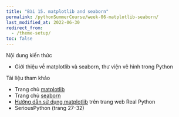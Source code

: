```yaml
---
title: "Bài 15. matplotlib and seaborn"
permalink: /pythonSummerCourse/week-06-matplotlib-seaborn/
last_modified_at: 2022-06-30
redirect_from:
  - /theme-setup/
toc: false
---
```


Nội dung kiến thức
- Giới thiệu về matplotlib và seaborn, thư viện vẽ hình trong Python

Tài liệu tham khảo
- Trang chủ [matplotlib](https://matplotlib.org/stable/tutorials/index)
- Trang chủ [seaborn](https://seaborn.pydata.org/api.html)
- [Hướng dẫn sử dụng matplotlib](https://realpython.com/python-matplotlib-guide/) trên trang web Real Python
- SeriousPython (trang 27-32)
